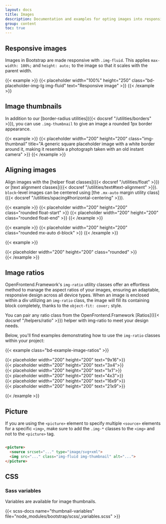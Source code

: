 ```yaml
---
layout: docs
title: Images
description: Documentation and examples for opting images into responsive behavior (so they never become wider than their parent) and add lightweight styles to them—all via classes.
group: content
toc: true
---
```


## Responsive images

Images in Bootstrap are made responsive with `.img-fluid`. This applies `max-width: 100%;` and `height: auto;` to the
image so that it scales with the parent width.

{{< example >}}
{{< placeholder width="100%" height="250" class="bd-placeholder-img-lg img-fluid" text="Responsive image" >}}
{{< /example >}}

## Image thumbnails

In addition to our [border-radius utilities]({{< docsref "/utilities/borders" >}}), you can use `.img-thumbnail` to give
an image a rounded 1px border appearance.

{{< example >}}
{{< placeholder width="200" height="200" class="img-thumbnail" title="A generic square placeholder image with a white
border around it, making it resemble a photograph taken with an old instant camera" >}}
{{< /example >}}

## Aligning images

Align images with the [helper float classes]({{< docsref "/utilities/float" >}}) or [text alignment classes]({{<
docsref "/utilities/text#text-alignment" >}}). `block`-level images can be centered
using [the `.mx-auto` margin utility class]({{< docsref "/utilities/spacing#horizontal-centering" >}}).

{{< example >}}
{{< placeholder width="200" height="200" class="rounded float-start" >}}
{{< placeholder width="200" height="200" class="rounded float-end" >}}
{{< /example >}}

{{< example >}}
{{< placeholder width="200" height="200" class="rounded mx-auto d-block" >}}
{{< /example >}}

{{< example >}}
<div class="text-center">
  {{< placeholder width="200" height="200" class="rounded" >}}
</div>
{{< /example >}}

## Image ratios

OpenFrontend.Framework's `img-ratio` utility classes offer an effortless method to manage the aspect ratios of your
images, ensuring an adaptable, responsive design across all device types. When an image is enclosed within a div
utilizing an `img-ratio` class, the image will fill its containing block completely, thanks to the `object-fit: cover;`
style.

You can pair any ratio class from the OpenFrontend.Framework [Ratios]({{< docsref "/helpers/ratio" >}}) helper with
img-ratio to meet your design needs.

Below, you'll find examples demonstrating how to use the `img-ratio` classes within your project:

{{< example class="bd-example-image-ratios" >}}
<div class="img-ratio ratio-9x16">
{{< placeholder width="200" height="200" text="9x16">}}
</div>

<div class="img-ratio ratio-3x4">
{{< placeholder width="200" height="200" text="3x4">}}
</div>

<div class="img-ratio ratio-1x1">
{{< placeholder width="200" height="200" text="1x1">}}
</div>

<div class="img-ratio ratio-4x3">
{{< placeholder width="200" height="200" text="4x3">}}
</div>

<div class="img-ratio ratio-16x9">
{{< placeholder width="200" height="200" text="16x9">}}
</div>

<div class="img-ratio ratio-21x9">
{{< placeholder width="200" height="200" text="21x9">}}
</div>

{{< /example >}}

## Picture

If you are using the `<picture>` element to specify multiple `<source>` elements for a specific `<img>`, make sure to
add the `.img-*` classes to the `<img>` and not to the `<picture>` tag.

```html

<picture>
  <source srcset="..." type="image/svg+xml">
  <img src="..." class="img-fluid img-thumbnail" alt="...">
</picture>
```

## CSS

### Sass variables

Variables are available for image thumbnails.

{{< scss-docs name="thumbnail-variables" file="node_modules/bootstrap/scss/_variables.scss" >}}
